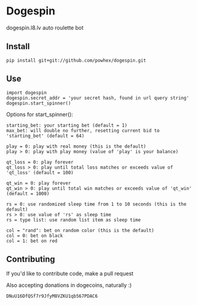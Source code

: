 Dogespin
========

dogespin.l8.lv auto roulette bot

Install
-------

    pip install git+git://github.com/powhex/dogespin.git

Use
---

    import dogespin
    dogespin.secret_addr = 'your secret hash, found in url query string'
    dogespin.start_spinner()


Options for start_spinner():

```
starting_bet: your starting bet (default = 1)
max_bet: will double no further, resetting current bid to 'starting_bet' (default = 64)

play = 0: play with real money (this is the default)
play > 0: play with play money (value of 'play' is your balance)

qt_loss = 0: play forever
qt_loss > 0: play until total loss matches or exceeds value of 'qt_loss' (default = 100)

qt_win = 0: play forever
qt_win > 0: play until total win matches or exceeds value of 'qt_win' (default = 1000)

rs = 0: use randomized sleep time from 1 to 10 seconds (this is the default)
rs > 0: use value of 'rs' as sleep time
rs = type list: use random list item as sleep time

col = "rand": bet on random color (this is the default)
col = 0: bet on black
col = 1: bet on red
```

Contributing
------------

If you'd like to contribute code, make a pull request

Also accepting donations in dogecoins, naturally :)

    DNuU16DfQSf7r9JfyM8VZKU1qb567PDAC6
